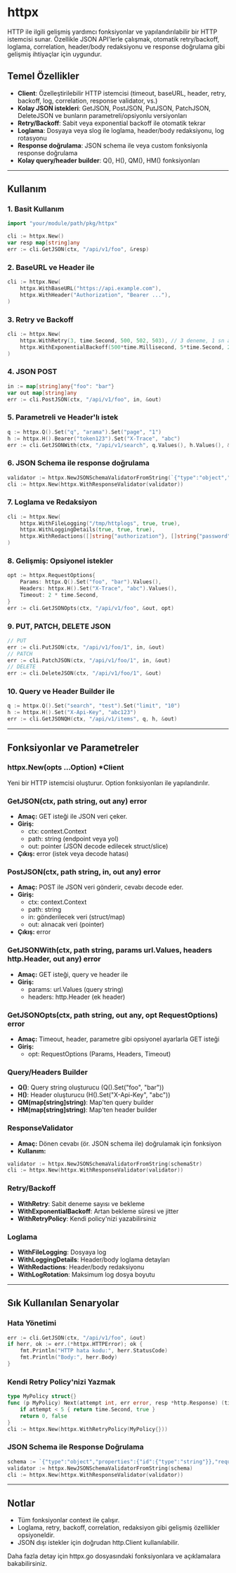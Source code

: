 # httpx

HTTP ile ilgili gelişmiş yardımcı fonksiyonlar ve yapılandırılabilir bir HTTP istemcisi sunar. Özellikle JSON API'lerle çalışmak, otomatik retry/backoff, loglama, correlation, header/body redaksiyonu ve response doğrulama gibi gelişmiş ihtiyaçlar için uygundur.

## Temel Özellikler
- **Client**: Özelleştirilebilir HTTP istemcisi (timeout, baseURL, header, retry, backoff, log, correlation, response validator, vs.)
- **Kolay JSON istekleri**: GetJSON, PostJSON, PutJSON, PatchJSON, DeleteJSON ve bunların parametreli/opsiyonlu versiyonları
- **Retry/Backoff**: Sabit veya exponential backoff ile otomatik tekrar
- **Loglama**: Dosyaya veya slog ile loglama, header/body redaksiyonu, log rotasyonu
- **Response doğrulama**: JSON schema ile veya custom fonksiyonla response doğrulama
- **Kolay query/header builder**: Q(), H(), QM(), HM() fonksiyonları

---

## Kullanım

### 1. Basit Kullanım
```go
import "your/module/path/pkg/httpx"

cli := httpx.New()
var resp map[string]any
err := cli.GetJSON(ctx, "/api/v1/foo", &resp)
```

### 2. BaseURL ve Header ile
```go
cli := httpx.New(
    httpx.WithBaseURL("https://api.example.com"),
    httpx.WithHeader("Authorization", "Bearer ..."),
)
```

### 3. Retry ve Backoff
```go
cli := httpx.New(
    httpx.WithRetry(3, time.Second, 500, 502, 503), // 3 deneme, 1 sn arayla, 500/502/503 durum kodlarında retry
    httpx.WithExponentialBackoff(500*time.Millisecond, 5*time.Second, 2, 0.2), // exponential backoff
)
```

### 4. JSON POST
```go
in := map[string]any{"foo": "bar"}
var out map[string]any
err := cli.PostJSON(ctx, "/api/v1/foo", in, &out)
```

### 5. Parametreli ve Header'lı istek
```go
q := httpx.Q().Set("q", "arama").Set("page", "1")
h := httpx.H().Bearer("token123").Set("X-Trace", "abc")
err := cli.GetJSONWith(ctx, "/api/v1/search", q.Values(), h.Values(), &out)
```

### 6. JSON Schema ile response doğrulama
```go
validator := httpx.NewJSONSchemaValidatorFromString(`{"type":"object","required":["id"]}`)
cli := httpx.New(httpx.WithResponseValidator(validator))
```

### 7. Loglama ve Redaksiyon
```go
cli := httpx.New(
    httpx.WithFileLogging("/tmp/httplogs", true, true),
    httpx.WithLoggingDetails(true, true, true),
    httpx.WithRedactions([]string{"authorization"}, []string{"password"}),
)
```

### 8. Gelişmiş: Opsiyonel istekler
```go
opt := httpx.RequestOptions{
    Params: httpx.Q().Set("foo", "bar").Values(),
    Headers: httpx.H().Set("X-Trace", "abc").Values(),
    Timeout: 2 * time.Second,
}
err := cli.GetJSONOpts(ctx, "/api/v1/foo", &out, opt)
```

### 9. PUT, PATCH, DELETE JSON
```go
// PUT
err := cli.PutJSON(ctx, "/api/v1/foo/1", in, &out)
// PATCH
err := cli.PatchJSON(ctx, "/api/v1/foo/1", in, &out)
// DELETE
err := cli.DeleteJSON(ctx, "/api/v1/foo/1", &out)
```

### 10. Query ve Header Builder ile
```go
q := httpx.Q().Set("search", "test").Set("limit", "10")
h := httpx.H().Set("X-Api-Key", "abc123")
err := cli.GetJSONQH(ctx, "/api/v1/items", q, h, &out)
```

---

## Fonksiyonlar ve Parametreler

### httpx.New(opts ...Option) *Client
Yeni bir HTTP istemcisi oluşturur. Option fonksiyonları ile yapılandırılır.

### GetJSON(ctx, path string, out any) error
- **Amaç:** GET isteği ile JSON veri çeker.
- **Giriş:**
  - ctx: context.Context
  - path: string (endpoint veya yol)
  - out: pointer (JSON decode edilecek struct/slice)
- **Çıkış:** error (istek veya decode hatası)

### PostJSON(ctx, path string, in, out any) error
- **Amaç:** POST ile JSON veri gönderir, cevabı decode eder.
- **Giriş:**
  - ctx: context.Context
  - path: string
  - in: gönderilecek veri (struct/map)
  - out: alınacak veri (pointer)
- **Çıkış:** error

### GetJSONWith(ctx, path string, params url.Values, headers http.Header, out any) error
- **Amaç:** GET isteği, query ve header ile
- **Giriş:**
  - params: url.Values (query string)
  - headers: http.Header (ek header)

### GetJSONOpts(ctx, path string, out any, opt RequestOptions) error
- **Amaç:** Timeout, header, parametre gibi opsiyonel ayarlarla GET isteği
- **Giriş:**
  - opt: RequestOptions (Params, Headers, Timeout)

### Query/Headers Builder
- **Q()**: Query string oluşturucu (Q().Set("foo", "bar"))
- **H()**: Header oluşturucu (H().Set("X-Api-Key", "abc"))
- **QM(map[string]string)**: Map'ten query builder
- **HM(map[string]string)**: Map'ten header builder

### ResponseValidator
- **Amaç:** Dönen cevabı (ör. JSON schema ile) doğrulamak için fonksiyon
- **Kullanım:**
```go
validator := httpx.NewJSONSchemaValidatorFromString(schemaStr)
cli := httpx.New(httpx.WithResponseValidator(validator))
```

### Retry/Backoff
- **WithRetry**: Sabit deneme sayısı ve bekleme
- **WithExponentialBackoff**: Artan bekleme süresi ve jitter
- **WithRetryPolicy**: Kendi policy'nizi yazabilirsiniz

### Loglama
- **WithFileLogging**: Dosyaya log
- **WithLoggingDetails**: Header/body loglama detayları
- **WithRedactions**: Header/body redaksiyonu
- **WithLogRotation**: Maksimum log dosya boyutu

---

## Sık Kullanılan Senaryolar

### Hata Yönetimi
```go
err := cli.GetJSON(ctx, "/api/v1/foo", &out)
if herr, ok := err.(*httpx.HTTPError); ok {
    fmt.Println("HTTP hata kodu:", herr.StatusCode)
    fmt.Println("Body:", herr.Body)
}
```

### Kendi Retry Policy'nizi Yazmak
```go
type MyPolicy struct{}
func (p MyPolicy) Next(attempt int, err error, resp *http.Response) (time.Duration, bool) {
    if attempt < 5 { return time.Second, true }
    return 0, false
}
cli := httpx.New(httpx.WithRetryPolicy(MyPolicy{}))
```

### JSON Schema ile Response Doğrulama
```go
schema := `{"type":"object","properties":{"id":{"type":"string"}},"required":["id"]}`
validator := httpx.NewJSONSchemaValidatorFromString(schema)
cli := httpx.New(httpx.WithResponseValidator(validator))
```

---

## Notlar
- Tüm fonksiyonlar context ile çalışır.
- Loglama, retry, backoff, correlation, redaksiyon gibi gelişmiş özellikler opsiyoneldir.
- JSON dışı istekler için doğrudan http.Client kullanılabilir.

Daha fazla detay için httpx.go dosyasındaki fonksiyonlara ve açıklamalara bakabilirsiniz.
